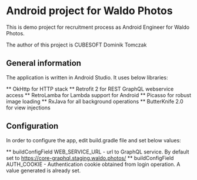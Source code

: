 # Android project for Waldo Photos 

This is demo project for recruitment process as Android Engineer for Waldo Photos.

The author of this project is CUBESOFT Dominik Tomczak

## General information

The application is written in Android Studio. It uses below libraries:

** OkHttp for HTTP stack
** Retrofit 2 for REST GraphQL webservice access
** RetroLamba for Lambda support for Android
** Picasso for robust image loading
** RxJava for all background operations
** ButterKnife 2.0 for view injections

## Configuration
In order to configure the app, edit build.gradle file and set below values:

** buildConfigField WEB_SERVICE_URL - url to GraphQL service. By default set to https://core-graphql.staging.waldo.photos/
** buildConfigField AUTH_COOKIE - Authentication cookie obtained from login operation. A value generated is already set.